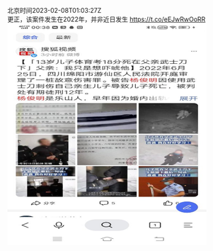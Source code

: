 北京时间2023-02-08T01:03:27Z<br>更正，该案件发生在2022年，并非近日发生 https://t.co/eEJwRwOoRR<br><img src='/temp/image/2023/x-Month-2/1623004525278756869_0.jpg' width='450' height='500'><br><br>